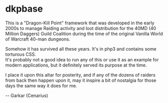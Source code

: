 # dkpbase

This is a "Dragon-Kill Point" framework that was developed in the early 2000s to
manage Raiding activity and loot distribution for the 40MD (40 Million Daggers)
Guild Coalition during the time of the original Vanilla World of Warcraft 40-man dungeons.

Somehow it has survived all these years.  It's in php3 and contains some torturous CSS.  
It's probably not a good idea to run any of this or use it as an example for modern
applications, but it definitely served its purpose at the time.

I place it upon this altar for posterity, and if any of the dozens of raiders from back then
happen upon it, may it inspire a bit of nostalgia for those days the same way it does for me.

-- Garkar (Cenarius)

